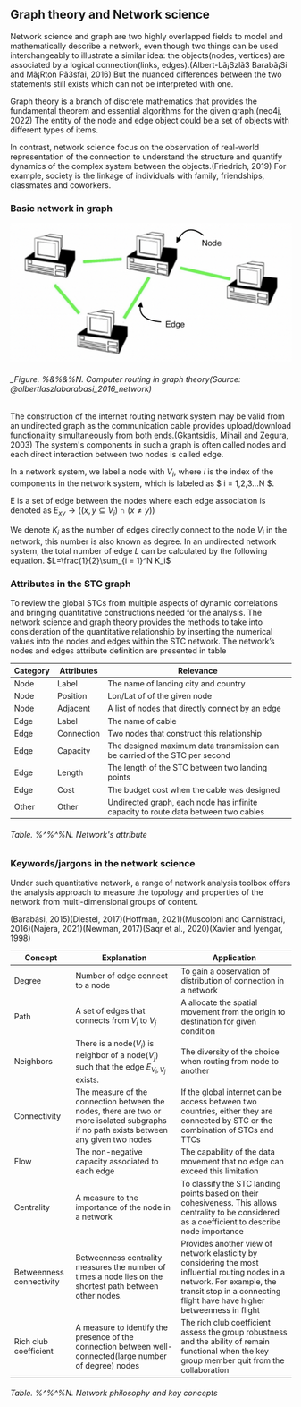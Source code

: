 ## Graph theory and Network science

Network science and graph are two highly overlapped fields to model and mathematically describe a network, even though two things can be used interchangeably to illustrate a similar idea: the objects(nodes, vertices) are associated by a logical connection(links, edges).(Albert-Lã¡Szlã3 Barabã¡Si and Mã¡Rton Pã3sfai, 2016) But the nuanced differences between the two statements still exists which can not be interpreted with one. 

Graph theory is a branch of discrete mathematics that provides the fundamental theorem and essential algorithms for the given graph.(neo4j, 2022) The entity of the node and edge object could be a set of objects with different types of items. 

In contrast, network science focus on the observation of real-world representation of the connection to understand the structure and quantify dynamics of the complex system between the objects.(Friedrich, 2019) For example, society is the linkage of individuals with family, friendships, classmates and coworkers.

### Basic network in graph

![computer_routing_graph](img/computer_routing_graph.png)
###### _Figure. %&%&%N. Computer routing in graph theory(Source: @albertlaszlabarabasi_2016_network)

The construction of the internet routing network system may be valid from an undirected graph as the communication cable provides upload/download functionality simultaneously from both ends.(Gkantsidis, Mihail and Zegura, 2003) The system's components in such a graph is often called nodes and each direct interaction between two nodes is called edge. 

In a network system, we label a node with $V_i$, where $i$ is the index of the components in the network system, which is labeled as $ i = 1,2,3...N $.

E is a set of edge between the nodes where each edge association is denoted as 
$E_{xy}\rightarrow{((x,y\subseteq V_i) \cap (x\neq y))}$

We denote $K_i$ as the number of edges directly connect to the node $V_i$ in the network, this number is also known as degree. In an undirected network system, the total number of edge $L$ can be calculated by the following equation.
$L=\frac{1}{2}\sum_{i = 1}^N K_i$

### Attributes in the STC graph
To review the global STCs from multiple aspects of dynamic correlations and bringing quantitative constructions needed for the analysis. The network science and graph theory provides the methods to take into consideration of the quantitative relationship by inserting the numerical values into the nodes and edges within the STC network. The network’s nodes and edges attribute definition are presented in table

| Category | Attributes | Relevance |
|---|---|---|
| Node | Label | The name of landing city and country |
| Node | Position | Lon/Lat of of the given node |
| Node | Adjacent | A list of nodes that directly connect by an edge |
| Edge | Label | The name of cable |
| Edge | Connection | Two nodes that construct this relationship |
| Edge | Capacity | The designed maximum data transmission can be carried of the STC per second |
| Edge | Length | The length of the STC between two landing points |
| Edge | Cost | The budget cost when the cable was designed |
| Other | Other | Undirected graph, each node has infinite capacity to route data between two cables |

###### Table. %^%^%N. Network's attribute


### Keywords/jargons in the network science

Under such quantitative network, a range of network analysis toolbox offers the analysis approach to measure the topology and properties of the network from multi-dimensional groups of content. 

(Barabási, 2015)(Diestel, 2017)(Hoffman, 2021)(Muscoloni and Cannistraci, 2016)(Najera, 2021)(Newman, 2017)(Saqr et al., 2020)(Xavier and Iyengar, 1998)


| Concept | Explanation | Application |
|---|---|---|
| Degree | Number of edge connect to a node | To gain a observation of distribution of connection in a network |
| Path | A set of edges that connects from $V_i$ to $V_j$  | A allocate the spatial movement from the origin to destination for given condition |
| Neighbors | There is a node($V_i$) is neighbor of a node($V_j$) such that the edge $E_{V_i,V_j}$ exists. | The diversity of the choice when routing from node to another |
| Connectivity | The measure of the connection between the nodes, there are two or more isolated subgraphs if no path exists between any given two nodes | If the global internet can be access between two countries, either they are connected by STC or the combination of STCs and TTCs |
| Flow | The non-negative capacity associated to each edge | The capability of the data movement that no edge can exceed this limitation |
| Centrality | A measure to the importance of the node in a network | To classify the STC landing points based on their cohesiveness. This allows centrality to be considered as a coefficient to describe node importance |
| Betweenness connectivity | Betweenness centrality measures the number of times a node lies on the shortest path between other nodes. | Provides another view of network elasticity by considering the most influential routing nodes in a network. For example, the transit stop in a connecting flight have have higher betweenness in flight  |
| Rich club coefficient | A measure to identify the presence of the connection between well-connected(large number of degree) nodes | The rich club coefficient assess the group robustness and the ability of remain functional when the key group member quit from the collaboration |

###### Table. %^%^%N. Network philosophy and key concepts